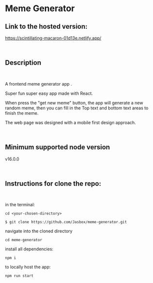 <!-- @format -->

# Meme Generator  

## Link to the hosted version:

https://scintillating-macaron-01d13e.netlify.app/

<br>



## Description
<br>

A frontend meme generator app . 

Super fun super easy app made with React.

When press the "get new meme" button, the app will generate a new random meme, then you can fill in the Top text and bottom text areas to finish the meme.

The web page was designed with a mobile first design approach. 


<br>



## Minimum supported node version

v16.0.0

<br>

## Instructions for clone the repo:

<br>

in the terminal: 

```
cd <your-chosen-directory>
```


```
$ git clone https://github.com/Jasbox/meme-generator.git
```

navigate into the cloned directory

```
cd meme-generator
```

install all dependencies:
```
npm i
```
to locally host the app:
```
npm run start
```

